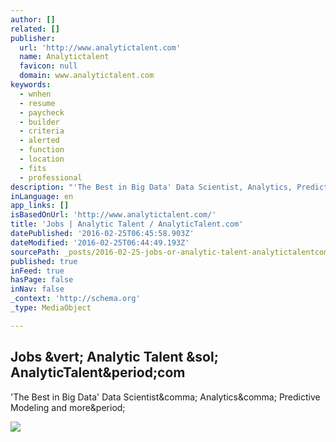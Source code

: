 ```yaml
---
author: []
related: []
publisher:
  url: 'http://www.analytictalent.com'
  name: Analytictalent
  favicon: null
  domain: www.analytictalent.com
keywords:
  - wnhen
  - resume
  - paycheck
  - builder
  - criteria
  - alerted
  - function
  - location
  - fits
  - professional
description: "'The Best in Big Data' Data Scientist, Analytics, Predictive Modeling and more."
inLanguage: en
app_links: []
isBasedOnUrl: 'http://www.analytictalent.com/'
title: 'Jobs | Analytic Talent / AnalyticTalent.com'
datePublished: '2016-02-25T06:45:58.903Z'
dateModified: '2016-02-25T06:44:49.193Z'
sourcePath: _posts/2016-02-25-jobs-or-analytic-talent-analytictalentcom.md
published: true
inFeed: true
hasPage: false
inNav: false
_context: 'http://schema.org'
_type: MediaObject

---
```

<article style=""><h1>Jobs &amp;vert; Analytic Talent &amp;sol; AnalyticTalent&amp;period;com</h1><p>'The Best in Big Data' Data Scientist&amp;comma; Analytics&amp;comma; Predictive Modeling and more&amp;period;</p><img src="http://www.analytictalent.com/rev/datasciencecentral/datascience/images/logoAT.png" /></article>